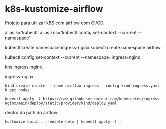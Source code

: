 # k8s-kustomize-airflow

Projeto para utilizar k8S com airflow com CI/CD.

alias k='kubectl'
alias kns='kubectl config set-context --current --namespace'

kubectl create namespace ingress-nginx
kubectl create namespace airflow

kubectl config set-context --current --namespace=ingress-nginx

kns ingress-nginx

ingress-nginx

```
kind create cluster --name airflow-ingress --config kind-ingress.yaml
k get nodes

kubectl apply -f https://raw.githubusercontent.com/kubernetes/ingress-nginx/main/deploy/static/provider/kind/deploy.yaml
```

dentro do path do airflow:


```
kustomize build . --enable-helm | kubectl apply -f -
```